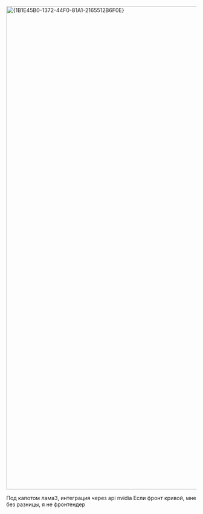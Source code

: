 <img width="2554" height="1277" alt="{1B1E45B0-1372-44F0-81A1-2165512B6F0E}" src="https://github.com/user-attachments/assets/ab1039b5-1579-4709-a55a-124798a48d6d" />

Под капотом лама3, интеграция через api nvidia
Если фронт кривой, мне без разницы, я не фронтендер 
